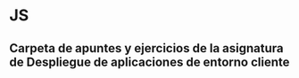 # JS

## Carpeta de apuntes y ejercicios de la asignatura de Despliegue de aplicaciones de entorno cliente
